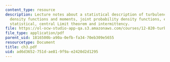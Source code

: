 ```yaml
---
content_type: resource
description: Lecture notes about a statistical description of turbulence, probability
  density functions and moments, joint probability density functions, ergodicity and
  statistical, central Limit theorem and intermittency.
file: https://ol-ocw-studio-app-qa.s3.amazonaws.com/courses/12-820-turbulence-in-the-ocean-and-atmosphere-spring-2007/ad6d3652751dae819f9ae2420d2d1295_ch3.pdf
file_type: application/pdf
parent_uid: 1816500b-a90a-0efb-fa34-70eb309e5655
resourcetype: Document
title: ch3.pdf
uid: ad6d3652-751d-ae81-9f9a-e2420d2d1295
---
```

